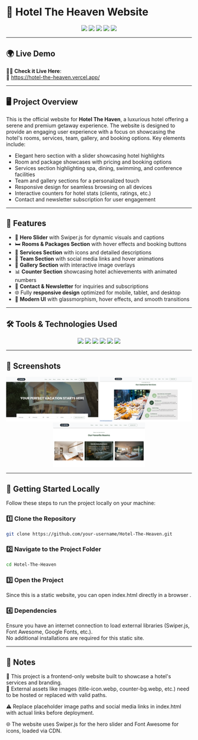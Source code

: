 # 🌟 Hotel The Heaven Website

<p align="center">
  <img src="https://img.shields.io/badge/HTML5-E34F26?style=for-the-badge&logo=html5&logoColor=white"/>
  <img src="https://img.shields.io/badge/CSS3-1572B6?style=for-the-badge&logo=css3&logoColor=white"/>
  <img src="https://img.shields.io/badge/JavaScript-F7DF1E?style=for-the-badge&logo=javascript&logoColor=black"/>
  <img src="https://img.shields.io/badge/Swiper-6332F6?style=for-the-badge&logo=swiper&logoColor=white"/>
  <img src="https://img.shields.io/badge/Responsive-Design-brightgreen?style=for-the-badge"/>
</p>

---

## 🌍 Live Demo

🧑‍💻 **Check it Live Here**:  
🔗 https://hotel-the-heaven.vercel.app/

---

## 🖥️ Project Overview

This is the official website for **Hotel The Haven**, a luxurious hotel offering a serene and premium getaway experience. The website is designed to provide an engaging user experience with a focus on showcasing the hotel's rooms, services, team, gallery, and booking options. Key elements include:

- Elegant hero section with a slider showcasing hotel highlights
- Room and package showcases with pricing and booking options
- Services section highlighting spa, dining, swimming, and conference facilities
- Team and gallery sections for a personalized touch
- Responsive design for seamless browsing on all devices
- Interactive counters for hotel stats (clients, ratings, etc.)
- Contact and newsletter subscription for user engagement

---

## 🚀 Features

- 🏨 **Hero Slider** with Swiper.js for dynamic visuals and captions
- 🛏️ **Rooms & Packages Section** with hover effects and booking buttons
- 💆 **Services Section** with icons and detailed descriptions
- 👥 **Team Section** with social media links and hover animations
- 📸 **Gallery Section** with interactive image overlays
- 📊 **Counter Section** showcasing hotel achievements with animated numbers
- 📧 **Contact & Newsletter** for inquiries and subscriptions
- 🌐 Fully **responsive design** optimized for mobile, tablet, and desktop
- 🎨 **Modern UI** with glassmorphism, hover effects, and smooth transitions

---

## 🛠️ Tools & Technologies Used

<p align="center">
  <img src="https://img.shields.io/badge/HTML5-E34F26?style=for-the-badge&logo=html5&logoColor=white"/>
  <img src="https://img.shields.io/badge/CSS3-1572B6?style=for-the-badge&logo=css3&logoColor=white"/>
  <img src="https://img.shields.io/badge/JavaScript-F7DF1E?style=for-the-badge&logo=javascript&logoColor=black"/>
  <img src="https://img.shields.io/badge/Swiper-6332F6?style=for-the-badge&logo=swiper&logoColor=white"/>
  <img src="https://img.shields.io/badge/Bootstrap-563D7C?style=for-the-badge&logo=bootstrap&logoColor=white"/>
  <img src="https://img.shields.io/badge/Font_Awesome-339AF0?style=for-the-badge&logo=fontawesome&logoColor=white"/>
</p>

---

## 📸 Screenshots

<div align="center">
  <img src="images/ss1.png" alt="Home Page" width="250" />
  <img src="images/ss2.png" alt="Services Page" width="250" />
  <img src="images/ss3.png" alt="Rooms Page" width="250" />
  
</div>

---

## 🚀 Getting Started Locally

Follow these steps to run the project locally on your machine:

### 1️⃣ Clone the Repository
```bash
git clone https://github.com/your-username/Hotel-The-Heaven.git
```
### 2️⃣ Navigate to the Project Folder
```bash
cd Hotel-The-Heaven
```
### 3️⃣ Open the Project
Since this is a static website, you can open index.html directly in a browser .

### 4️⃣ Dependencies
Ensure you have an internet connection to load external libraries (Swiper.js, Font Awesome, Google Fonts, etc.).<br>
No additional installations are required for this static site.

---

## 📌 Notes
🧪 This project is a frontend-only website built to showcase a hotel's services and branding. <br>
🔗 External assets like images (title-icon.webp, counter-bg.webp, etc.) need to be hosted or replaced with valid paths.<br>

⚠️ Replace placeholder image paths and social media links in index.html with actual links before deployment.<br>

🌐 The website uses Swiper.js for the hero slider and Font Awesome for icons, loaded via CDN.






